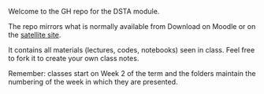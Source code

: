 Welcome to the GH repo for the DSTA module.

The repo mirrors what is normally available from Download on Moodle or on the [satellite site](https://www.dcs.bbk.ac.uk/~ale/dsta/).

It contains all materials (lectures, codes, notebooks) seen in class.
Feel free to fork it to create your own class notes.

Remember: classes start on Week 2 of the term and the folders maintain the numbering of the week in which they are presented.
